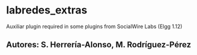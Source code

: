 # labredes_extras
Auxiliar plugin required in some plugins from SocialWire Labs (Elgg 1.12)
## Autores: S. Herrería-Alonso, M. Rodríguez-Pérez
